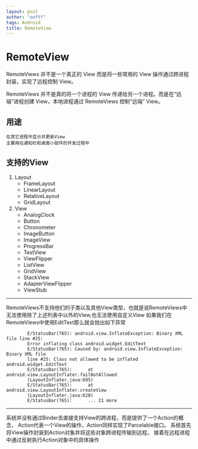```yaml
---
layout: post
author: "ooftf"
tags: Android
title: RemoteView
---
```


# RemoteView

RemoteViews 并不是一个真正的 View 而是将一些常用的 View 操作通过跨进程封装，实现了远程控制 View。

RemoteViews 并不是真的将一个进程的 View 传递给另一个进程。而是在“远端”进程创建 View，本地进程通过 RemoteViews 控制“远端” View。

## 用途
    在其它进程中显示并更新View
    主要用在通知栏和桌面小部件的开发过程中
##  支持的View
1. Layout
   * FrameLayout
   * LinearLayout
   * RelativeLayout
   * GridLayout
2. View
   * AnalogClock
   * Button
   * Chronometer
   * ImageButton
   * ImageView
   * ProgressBar
   * TextView
   * ViewFlipper
   * ListView
   * GridView
   * StackView
   * AdapterViewFlipper
   * ViewStub
---
RemoteViews不支持他们的子类以及其他View类型，也就是说RemoteViews中无法使用除了上述列表中以外的View,也无法使用自定义View
如果我们在RemoteViews中使用EditText那么就会抛出如下异常
```
        E/StatusBar(765): android.view.InflateException: Binary XML file line #25:
        Error inflating class android.widget.EditText
        E/StatusBar(765): Caused by: android.view.InflateException: Binary XML file
        line #25: Class not allowed to be inflated android.widget.EditText
        E/StatusBar(765):      at android.view.LayoutInflater.failNotAllowed
        (LayoutInflater.java:695)
        E/StatusBar(765):      at android.view.LayoutInflater.createView
        (LayoutInflater.java:628)
        E/StatusBar(765):      ... 21 more
```
-----
系统并没有通过Binder去直接支持View的跨进程，而是提供了一个Action的概念，
Action代表一个View的操作，Action同样实现了Parcelable接口。
系统首先将View操作封装到Action对象并将这些对象跨进程传输到远程，
接着在远程进程中通过反射执行Action对象中的具体操作
